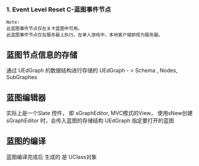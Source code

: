 ### 1. Event Level Reset C-蓝图事件节点
```
Note:
此蓝图事件节点仅在关卡蓝图中可用。
此蓝图事件节点仅在服务器上执行。在单人游戏中，本地客户端即视为服务器。
```

## 蓝图节点信息的存储
通过 UEdGraph 的数据结构进行存储的
UEdGraph - > Schema , Nodes, SubGraphes

## 蓝图编辑器
实际上是一个Slate 控件， 即 sGraphEditor, MVC模式的View， 使用sNew创建 sGraphEditor 时，会传入蓝图的存储结构 UEdGraph 指定要打开的蓝图

## 蓝图的编译
蓝图编译完成后 生成的 是 UClass对象

